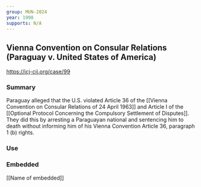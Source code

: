 ```yaml
---
group: MUN-2024
year: 1998
supports: N/A
---
```

## Vienna Convention on Consular Relations (Paraguay v. United States of America)

https://icj-cij.org/case/99

### Summary

Paraguay alleged that the U.S. violated Article 36 of the [[Vienna Convention on Consular Relations of 24 April 1963]] and Article I of the [[Optional Protocol Concerning the Compulsory Settlement of Disputes]]. They did this by arresting a Paraguayan national and sentencing him to death without informing him of his Vienna Convention Article 36, paragraph 1 (b) rights. 

### Use



### Embedded

[[Name of embedded]]